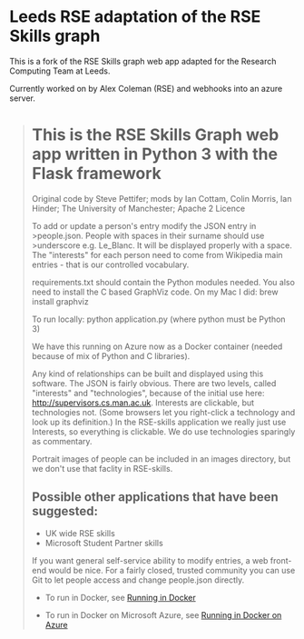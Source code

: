 # Leeds RSE adaptation of the RSE Skills graph
This is a fork of the RSE Skills graph web app adapted for the Research Computing Team at Leeds.

Currently worked on by Alex Coleman (RSE) and webhooks into an azure server. 
> # This is the RSE Skills Graph web app written in Python 3 with the Flask framework
>Original code by Steve Pettifer; mods by Ian Cottam, Colin Morris, Ian Hinder;
> The University of Manchester;
>Apache 2 Licence
>
>To add or update a person's entry modify the JSON entry in >people.json. People with spaces in their surname should use >underscore e.g. Le_Blanc.
It will be displayed properly with a space. The "interests" for each person need to come from Wikipedia main entries - that is our controlled vocabulary.
>
>requirements.txt should contain the Python modules needed.
You also need to install the C based GraphViz code. On my Mac I did: brew install graphviz
>
>To run locally: python application.py
(where python must be Python 3)
>
>We have this running on Azure now as a Docker container (needed because of mix of Python and C libraries).
>
>
>Any kind of relationships can be built and displayed using this software.
>The JSON is fairly obvious. There are two levels, called "interests" and "technologies", because of the initial use here:
>http://supervisors.cs.man.ac.uk.
>Interests are clickable, but technologies not. (Some browsers let you right-click a technology and look up its definition.)
>In the RSE-skills application we really just use Interests, so everything is clickable. We do use technologies sparingly as commentary.
>
>Portrait images of people can be included in an images directory, but we don't use that faclity in RSE-skills.
>
>## Possible other applications that have been suggested:
>- UK wide RSE skills
>- Microsoft Student Partner skills
>
>
>If you want general self-service ability to modify entries, a web front-end would be nice.
>For a fairly closed, trusted community you can use Git to let people access and change people.json directly.
>
>
>- To run in Docker, see [Running in Docker](doc/RunningInDocker.md)
>
>- To run in Docker on Microsoft Azure, see [Running in Docker on Azure](doc/RunningOnAzureWithDocker.md)
